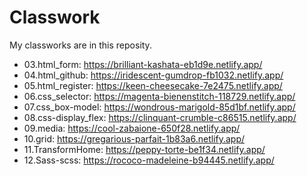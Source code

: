 # Classwork
My classworks are in this reposity.

* 03.html_form: https://brilliant-kashata-eb1d9e.netlify.app/
* 04.html_github: https://iridescent-gumdrop-fb1032.netlify.app/ 
* 05.html_register: https://keen-cheesecake-7e2475.netlify.app/
* 06.css_selector: https://magenta-bienenstitch-118729.netlify.app/
* 07.css_box-model: https://wondrous-marigold-85d1bf.netlify.app/
* 08.css-display_flex: https://clinquant-crumble-c86515.netlify.app/
* 09.media: https://cool-zabaione-650f28.netlify.app/
* 10.grid: https://gregarious-parfait-1b83a6.netlify.app/
* 11.TransformHome: https://peppy-torte-be1f34.netlify.app/
* 12.Sass-scss: https://rococo-madeleine-b94445.netlify.app/
